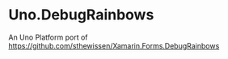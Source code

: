 # Uno.DebugRainbows
An Uno Platform port of https://github.com/sthewissen/Xamarin.Forms.DebugRainbows

